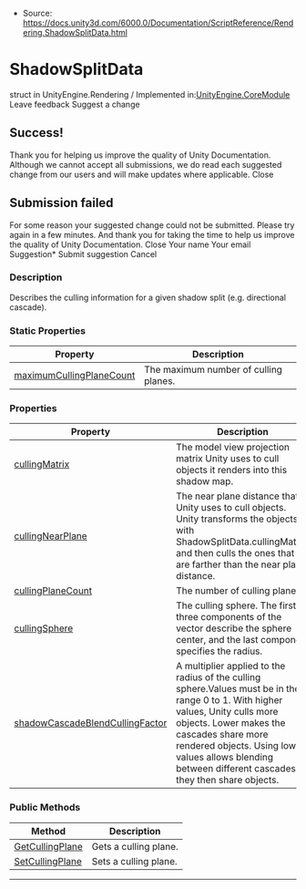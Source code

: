 * Source: https://docs.unity3d.com/6000.0/Documentation/ScriptReference/Rendering.ShadowSplitData.html

# ShadowSplitData
struct in UnityEngine.Rendering
/
Implemented in:[UnityEngine.CoreModule](https://docs.unity3d.com/6000.0/Documentation/ScriptReference/UnityEngine.CoreModule.html)
Leave feedback
Suggest a change
## Success!
Thank you for helping us improve the quality of Unity Documentation. Although we cannot accept all submissions, we do read each suggested change from our users and will make updates where applicable.
Close
## Submission failed
For some reason your suggested change could not be submitted. Please <a>try again</a> in a few minutes. And thank you for taking the time to help us improve the quality of Unity Documentation.
Close
Your name Your email Suggestion* Submit suggestion
Cancel
### Description
Describes the culling information for a given shadow split (e.g. directional cascade).
### Static Properties
Property | Description  
---|---  
[maximumCullingPlaneCount](https://docs.unity3d.com/6000.0/Documentation/ScriptReference/Rendering.ShadowSplitData-maximumCullingPlaneCount.html) | The maximum number of culling planes.  
### Properties
Property | Description  
---|---  
[cullingMatrix](https://docs.unity3d.com/6000.0/Documentation/ScriptReference/Rendering.ShadowSplitData-cullingMatrix.html) | The model view projection matrix Unity uses to cull objects it renders into this shadow map.  
[cullingNearPlane](https://docs.unity3d.com/6000.0/Documentation/ScriptReference/Rendering.ShadowSplitData-cullingNearPlane.html) | The near plane distance that Unity uses to cull objects. Unity transforms the objects with ShadowSplitData.cullingMatrix, and then culls the ones that are farther than the near plane distance.  
[cullingPlaneCount](https://docs.unity3d.com/6000.0/Documentation/ScriptReference/Rendering.ShadowSplitData-cullingPlaneCount.html) | The number of culling planes.  
[cullingSphere](https://docs.unity3d.com/6000.0/Documentation/ScriptReference/Rendering.ShadowSplitData-cullingSphere.html) | The culling sphere. The first three components of the vector describe the sphere center, and the last component specifies the radius.  
[shadowCascadeBlendCullingFactor](https://docs.unity3d.com/6000.0/Documentation/ScriptReference/Rendering.ShadowSplitData-shadowCascadeBlendCullingFactor.html) |  A multiplier applied to the radius of the culling sphere.Values must be in the range 0 to 1. With higher values, Unity culls more objects. Lower makes the cascades share more rendered objects. Using lower values allows blending between different cascades as they then share objects.   
### Public Methods
Method | Description  
---|---  
[GetCullingPlane](https://docs.unity3d.com/6000.0/Documentation/ScriptReference/Rendering.ShadowSplitData.GetCullingPlane.html) | Gets a culling plane.  
[SetCullingPlane](https://docs.unity3d.com/6000.0/Documentation/ScriptReference/Rendering.ShadowSplitData.SetCullingPlane.html) | Sets a culling plane.  
* * *
